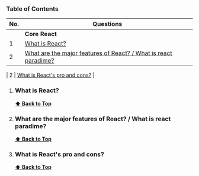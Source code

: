 ### Table of Contents

| No. | Questions                                                                                                |
| --- | -------------------------------------------------------------------------------------------------------- |
|     | **Core React**                                                                                           |
| 1   | [What is React?](#what-is-react)                                                                         |
| 2   | [What are the major features of React? / What is react paradime?](#what-are-the-major-features-of-react) |

| 2 | [What is React's pro and cons?](#What-is-React's-pro-and-cons?) |

1. ### What is React?

   **[⬆ Back to Top](#table-of-contents)**

2. ### What are the major features of React? / What is react paradime?

   **[⬆ Back to Top](#table-of-contents)**

3. ### What is React's pro and cons?

   **[⬆ Back to Top](#table-of-contents)**
